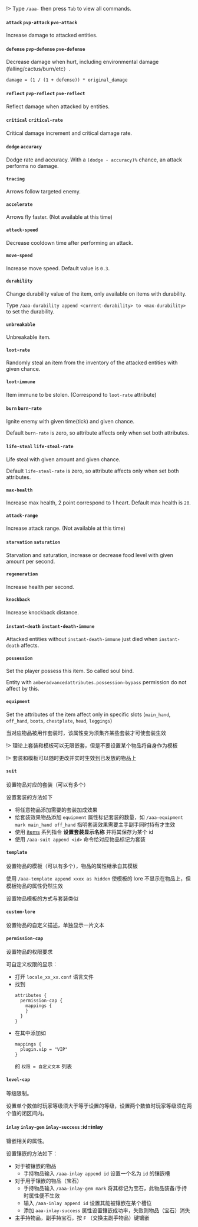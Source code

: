 
!> Type `/aaa-` then press `Tab` to view all commands.

#### `attack` `pvp-attack` `pve-attack`

Increase damage to attacked entities.

#### `defense` `pvp-defense` `pve-defense`

Decrease damage when hurt, including environmental damage (falling/cactus/burn/etc）.

`damage = (1 / (1 + defense)) * original_damage`

#### `reflect` `pvp-reflect` `pve-reflect`

Reflect damage when attacked by entities.

#### `critical` `critical-rate`

Critical damage increment and critical damage rate.

#### `dodge` `accuracy`

Dodge rate and accuracy. With a `(dodge - accuracy)%` chance, an attack performs no damage.

#### `tracing`

Arrows follow targeted enemy.

#### `accelerate`

Arrows fly faster. (Not available at this time)

#### `attack-speed`

Decrease cooldown time after performing an attack.

#### `move-speed`

Increase move speed. Default value is `0.3`.

#### `durability`

Change durability value of the item, only available on items with durability.

Type `/aaa-durability append <current-durability> to <max-durability>` to set the durability.

#### `unbreakable`

Unbreakable item.

#### `loot-rate`

Randomly steal an item from the inventory of the attacked entities with given chance.

#### `loot-immune`

Item immune to be stolen. (Correspond to `loot-rate` attribute)

#### `burn` `burn-rate`

Ignite enemy with given time(tick) and given chance.

Default `burn-rate` is zero, so attribute affects only when set both attributes.

#### `life-steal` `life-steal-rate`

Life steal with given amount and given chance.

Default `life-steal-rate` is zero, so attribute affects only when set both attributes.

#### `max-health`

Increase max health, 2 point correspond to 1 heart. Default max health is `20`.

#### `attack-range`

Increase attack range. (Not available at this time)

#### `starvation` `saturation`

Starvation and saturation, increase or decrease food level with given amount per second.

#### `regeneration`

Increase health per second.

#### `knockback`

Increase knockback distance.

#### `instant-death` `instant-death-immune`

Attacked entities without `instant-death-immune` just died when `instant-death` affects.

#### `possession`

Set the player possess this item. So called soul bind.

Entity with `amberadvancedattributes.possession-bypass` permission do not affect by this.

#### `equipment`

Set the attributes of the item affect only in specific slots (`main_hand`, `off_hand`, `boots`, `chestplate`, `head`, `leggings`)

当对应物品被用作套装时，该属性变为须集齐某些套装才可使套装生效

!> 理论上套装和模板可以无限嵌套，但是不要设置某个物品将自身作为模板

!> 套装和模板可以随时更改并实时生效到已发放的物品上

#### `suit`

设置物品对应的套装（可以有多个）

设置套装的方法如下
* 将任意物品添加需要的套装加成效果
* 给套装效果物品添加 `equipment` 属性标记套装的数量，如 `/aaa-equipment mark main_hand off_hand` 指明套装效果需要主手副手同时持有才生效
* 使用 [items](/en-us/commands.md#items) 系列指令 **设置套装显示名称** 并将其保存为某个 id
* 使用 `/aaa-suit append <id>` 命令给对应物品标记为套装

#### `template`

设置物品的模板（可以有多个），物品的属性继承自其模板

使用 `/aaa-template append xxxx as hidden` 使模板的 lore 不显示在物品上，但模板物品的属性仍然生效

设置物品模板的方式与套装类似

#### `custom-lore`

设置物品的自定义描述，单独显示一片文本

#### `permission-cap`

设置物品的权限要求

可自定义权限的显示：

* 打开 `locale_xx_xx.conf` 语言文件
* 找到 
    ```hocon
    attributes {
      permission-cap {
        mappings {
        }
      }
    }
    ```
* 在其中添加如
    ```hocon
    mappings {
      plugin.vip = "VIP"
    }
    ```
  的 `权限 = 自定义文本` 列表

#### `level-cap`

等级限制。

设置单个数值时玩家等级须大于等于设置的等级，设置两个数值时玩家等级须在两个值的闭区间内。

#### `inlay` `inlay-gem` `inlay-success` :id=inlay

镶嵌相关的属性。

设置镶嵌的方法如下：

* 对于被镶嵌的物品
    * 手持物品输入 `/aaa-inlay append id` 设置一个名为 `id` 的镶嵌槽
* 对于用于镶嵌的物品（宝石）
    * 手持物品输入 `/aaa-inlay-gem mark` 将其标记为宝石，此物品装备/手持时属性便不生效
    * 输入 `/aaa-inlay append id` 设置其能被镶嵌在某个槽位
    * 添加 `aaa-inlay-success` 属性设置镶嵌成功率，失败则物品（宝石）消失
* 主手持物品，副手持宝石，按 `F` （交换主副手物品）键镶嵌

